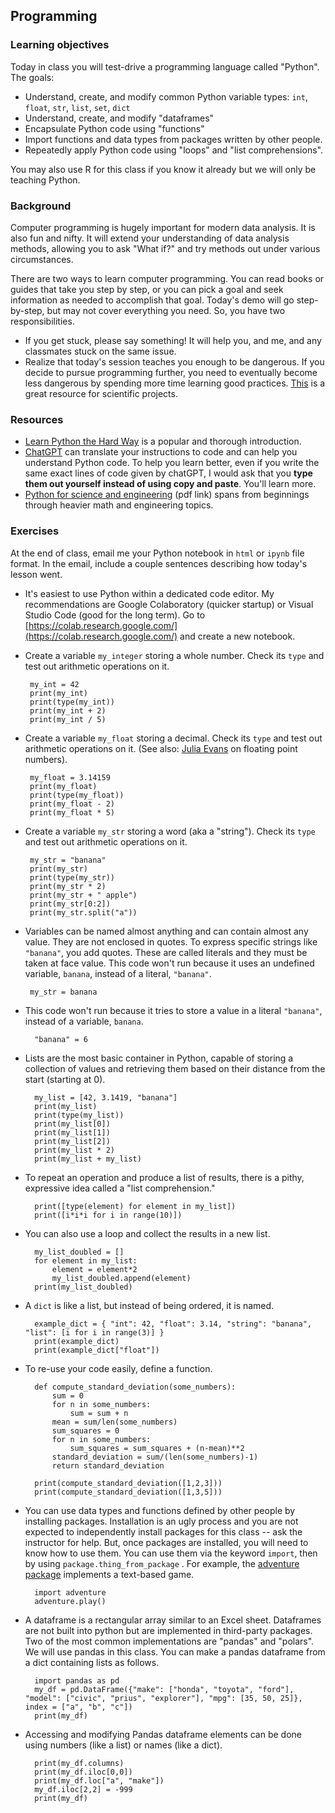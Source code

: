 ## Programming

### Learning objectives

Today in class you will test-drive a programming language called "Python". The goals:

- Understand, create, and modify common Python variable types: `int`, `float`, `str`, `list`, `set`, `dict`
- Understand, create, and modify "dataframes"
- Encapsulate Python code using "functions"
- Import functions and data types from packages written by other people.
- Repeatedly apply Python code using "loops" and "list comprehensions".

You may also use R for this class if you know it already but we will only be teaching Python. 

### Background

Computer programming is hugely important for modern data analysis. It is also fun and nifty. It will extend your understanding of data analysis methods, allowing you to ask "What if?" and try methods out under various circumstances. 

There are two ways to learn computer programming. You can read books or guides that take you step by step, or you can pick a goal and seek information as needed to accomplish that goal. Today's demo will go step-by-step, but may not cover everything you need. So, you have two responsibilities. 

- If you get stuck, please say something! It will help you, and me, and any classmates stuck on the same issue. 
- Realize that today's session teaches you enough to be dangerous. If you decide to pursue programming further, you need to eventually become less dangerous by spending more time learning good practices. [This](https://goodresearch.dev/) is a great resource for scientific projects.

### Resources

- [Learn Python the Hard Way](https://learnpythonthehardway.org/) is a popular and thorough introduction.
- [ChatGPT](https://openai.com/blog/chatgpt) can translate your instructions to code and can help you understand Python code. To help you learn better, even if you write the same exact lines of code given by chatGPT, I would ask that you **type them out yourself instead of using copy and paste**. You'll learn more.
- [Python for science and engineering](https://www.halvorsen.blog/documents/programming/python/resources/Python%20for%20Science%20and%20Engineering.pdf) (pdf link) spans from beginnings through heavier math and engineering topics. 

### Exercises

At the end of class, email me your Python notebook in `html` or `ipynb` file format. In the email, include a couple sentences describing how today's lesson went.

-  It's easiest to use Python within a dedicated code editor. My recommendations are Google Colaboratory (quicker startup) or Visual Studio Code (good for the long term). Go to [https://colab.research.google.com/](https://colab.research.google.com/) and create a new notebook. 
-  Create a variable `my_integer` storing a whole number. Check its `type` and test out arithmetic operations on it.

        my_int = 42
        print(my_int)
        print(type(my_int))
        print(my_int + 2)
        print(my_int / 5)

-  Create a variable `my_float` storing a decimal. Check its `type` and test out arithmetic operations on it. (See also: [Julia Evans](https://jvns.ca/blog/2023/01/13/examples-of-floating-point-problems/#how-does-floating-point-work) on floating point numbers).

        my_float = 3.14159
        print(my_float)
        print(type(my_float))
        print(my_float - 2)
        print(my_float * 5)

-  Create a variable `my_str` storing a word (aka a "string"). Check its `type` and test out arithmetic operations on it. 

        my_str = "banana"
        print(my_str)
        print(type(my_str))
        print(my_str * 2)
        print(my_str + " apple")
        print(my_str[0:2])
        print(my_str.split("a"))

-  Variables can be named almost anything and can contain almost any value. They are not enclosed in quotes. To express specific strings like `"banana"`, you add quotes. These are called literals and they must be taken at face value. This code won't run because it uses an undefined variable, `banana`, instead of a literal, `"banana"`. 

        my_str = banana
        
- This code won't run because it tries to store a value in a literal `"banana"`, instead of a variable, `banana`. 

        "banana" = 6 

- Lists are the most basic container in Python, capable of storing a collection of values and retrieving them based on their distance from the start (starting at 0). 

        my_list = [42, 3.1419, "banana"]
        print(my_list)
        print(type(my_list))
        print(my_list[0])
        print(my_list[1])
        print(my_list[2])
        print(my_list * 2)
        print(my_list + my_list)

- To repeat an operation and produce a list of results, there is a pithy, expressive idea called a "list comprehension."

        print([type(element) for element in my_list])
        print([i*i*i for i in range(10)])

- You can also use a loop and collect the results in a new list.

        my_list_doubled = []
        for element in my_list:
            element = element*2
            my_list_doubled.append(element)
        print(my_list_doubled)

- A `dict` is like a list, but instead of being ordered, it is named.

        example_dict = { "int": 42, "float": 3.14, "string": "banana", "list": [i for i in range(3)] }
        print(example_dict)
        print(example_dict["float"])

- To re-use your code easily, define a function.

        def compute_standard_deviation(some_numbers):
            sum = 0
            for n in some_numbers:
                sum = sum + n
            mean = sum/len(some_numbers)
            sum_squares = 0
            for n in some_numbers:
                sum_squares = sum_squares + (n-mean)**2
            standard_deviation = sum/(len(some_numbers)-1)
            return standard_deviation
            
        print(compute_standard_deviation([1,2,3]))
        print(compute_standard_deviation([1,3,5]))

- You can use data types and functions defined by other people by installing packages. Installation is an ugly process and you are not expected to independently install packages for this class -- ask the instructor for help. But, once packages are installed, you will need to know how to use them. You can use them via the keyword `import`, then by using `package.thing_from_package` . For example, the [adventure package](https://pypi.org/project/adventure/) implements a text-based game. 

        import adventure
        adventure.play() 

- A dataframe is a rectangular array similar to an Excel sheet. Dataframes are not built into python but are implemented in third-party packages. Two of the most common implementations are "pandas" and "polars". We will use pandas in this class. You can make a pandas dataframe from a dict containing lists as follows. 

        import pandas as pd
        my_df = pd.DataFrame({"make": ["honda", "toyota", "ford"], "model": ["civic", "prius", "explorer"], "mpg": [35, 50, 25]}, index = ["a", "b", "c"])
        print(my_df)

- Accessing and modifying Pandas dataframe elements can be done using numbers (like a list) or names (like a dict).

        print(my_df.columns)
        print(my_df.iloc[0,0])
        print(my_df.loc["a", "make"])
        my_df.iloc[2,2] = -999
        print(my_df)
